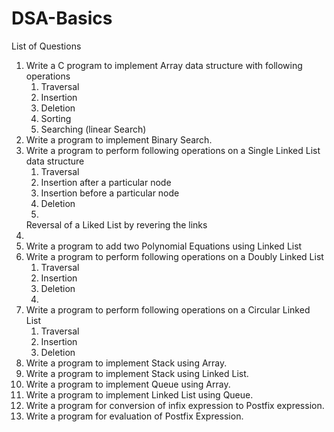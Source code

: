 # DSA-Basics

List of Questions
<ol>
<li>Write a C program to implement Array data structure with following operations
<ol><li>
Traversal</li><li>
Insertion</li><li>
Deletion</li><li>
Sorting</li><li>
Searching (linear Search)</li></ol>
  </li><li>Write a  program to implement Binary Search.
 </li><li>Write a  program to perform following operations on a Single Linked List data
structure<ol><li>
Traversal</li><li>
Insertion after a particular node </li><li>
Insertion before a particular node </li><li>
Deletion</li><li></ol>
Reversal of a Liked List by revering the links</li><li>
 </li><li>Write a program to add two Polynomial Equations using Linked List
 </li><li>Write a program to perform following operations on a Doubly Linked List<ol><li>
Traversal</li><li>
Insertion</li><li>
Deletion	</li><li></ol>
 </li><li>Write a program to perform following operations on a Circular Linked List<ol><li>
Traversal</li><li>
Insertion </li><li>
Deletion</li></ol>
 </li><li>Write a program to implement Stack using Array.
 </li><li>Write a program to implement Stack using Linked List.
 </li><li>Write a program to implement Queue using Array.
 </li><li>Write a program to implement Linked List using Queue.
 </li><li>Write a program for conversion of infix expression to Postfix expression.
  </li><li>Write a program for evaluation of Postfix Expression.</li></ol>
